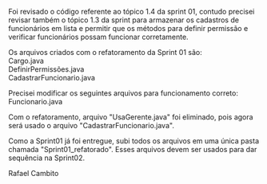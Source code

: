Foi revisado o código referente ao tópico 1.4 da sprint 01, contudo precisei revisar também o tópico 1.3 da sprint para armazenar os cadastros de funcionários em lista e permitir que os métodos para definir permissão e verificar funcionários possam funcionar corretamente.  

Os arquivos criados com o refatoramento da Sprint 01 são:  
Cargo.java  
DefinirPermissões.java  
CadastrarFuncionario.java  


Precisei modificar os seguintes arquivos para funcionamento correto:  
Funcionario.java  


Com o refatoramento, arquivo "UsaGerente.java" foi eliminado, pois agora será usado o arquivo "CadastrarFuncionario.java".  

Como a Sprint01 já foi entregue, subi todos os arquivos em uma única pasta chamada "Sprint01_refatorado". Esses arquivos devem ser usados para dar sequência na Sprint02.  

Rafael Cambito  
